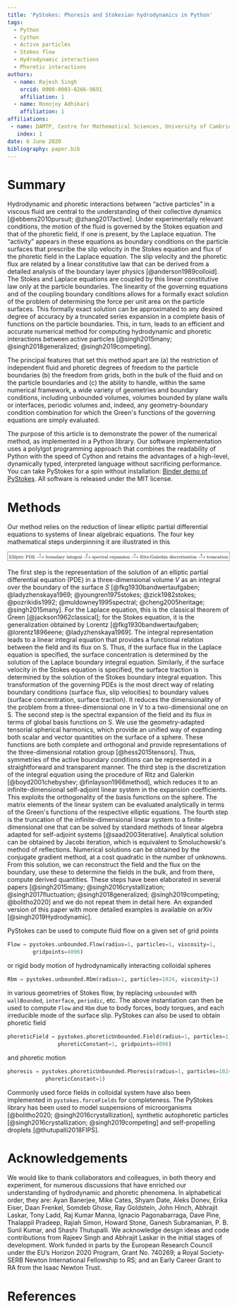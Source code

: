 ```yaml
---
title: 'PyStokes: Phoresis and Stokesian hydrodynamics in Python'
tags:
  - Python
  - Cython
  - Active particles
  - Stokes flow
  - Hydrodynamic interactions
  - Phoretic interactions
authors:
  - name: Rajesh Singh
    orcid: 0000-0003-0266-9691
    affiliation: 1
  - name: Ronojoy Adhikari
    affiliation: 1
affiliations:
 - name: DAMTP, Centre for Mathematical Sciences, University of Cambridge, Wilberforce Road, Cambridge CB3 0WA, UK
   index: 1
date: 6 June 2020
bibliography: paper.bib
---
```


# Summary

Hydrodynamic and phoretic interactions between “active particles” in a viscous fluid are central to the understanding of their collective dynamics [@ebbens2010pursuit; @zhang2017active]. Under experimentally relevant conditions, the motion of the fluid is governed by the Stokes equation and that of the phoretic field, if one is present, by the Laplace equation. The “activity” appears in these equations as boundary conditions on the particle surfaces that prescribe the slip velocity in the Stokes equation and flux of the phoretic field in the Laplace equation. The slip velocity and the phoretic flux are related by a linear constitutive law that can be derived from a detailed analysis of the boundary layer physics [@anderson1989colloid]. The Stokes and Laplace equations are coupled by this linear constitutive law only at the particle boundaries. The linearity of the governing equations and of the coupling boundary conditions allows for a formally exact solution of the problem of determining the force per unit area on the particle surfaces. This formally exact solution can be approximated to any desired degree of accuracy by a truncated series expansion in a complete basis of functions on the particle boundaries. This, in turn, leads to an efficient and accurate numerical method for computing hydrodynamic and phoretic interactions between active particles [@singh2015many; @singh2018generalized; @singh2019competing].

The principal features that set this method apart are (a) the restriction of independent fluid and phoretic degrees of freedom to the particle boundaries (b) the freedom from grids, both in the bulk of the fluid and on the particle boundaries and (c) the ability to handle, within the same numerical framework, a wide variety of geometries and boundary conditions, including unbounded volumes, volumes bounded by plane walls or interfaces, periodic volumes and, indeed, any geometry-boundary condition combination for which the Green's functions of the governing equations are simply evaluated.

The purpose of this article is to demonstrate the power of the numerical method, as implemented in a Python library. Our software implementation uses a polylgot programming approach that combines the readability of Python with the speed of Cython and retains the advantages of a high-level, dynamically typed, interpreted language without sacrificing performance. You can take PyStokes for a spin without installation: [Binder demo of PyStokes](https://mybinder.org/v2/gh/rajeshrinet/pystokes/master?filepath=examples). All software is released under the MIT license.


# Methods

Our method relies on the reduction of linear elliptic partial differential equations to systems of linear algebraic equations. The four key mathematical steps underpinning it are illustrated in this 

![Key mathematical steps underpinning the PyStokes codebase.\label{fig:example}](figure.png)

The first step is the representation of the solution of an elliptic partial differential equation (PDE) in a three-dimensional volume $V$ as an integral over the boundary of the surface $S$ [@fkg1930bandwertaufgaben; @ladyzhenskaya1969; @youngren1975stokes; @zick1982stokes; @pozrikidis1992; @muldowney1995spectral; @cheng2005heritage; @singh2015many]. For the Laplace equation, this is the classical theorem of Green [@jackson1962classical]; for the Stokes equation, it is the generalization obtained by Lorentz [@fkg1930bandwertaufgaben; @lorentz1896eene; @ladyzhenskaya1969]. The integral representation leads to a linear integral equation that provides a functional relation between the field and its flux on S. Thus, if the surface flux in the Laplace equation is specified, the surface concentration is determined by the solution of the Laplace boundary integral equation. Similarly, if the surface velocity in the Stokes equation is specified, the surface traction is determined by the solution of the Stokes boundary integral equation. This transformation of the governing PDEs is the most direct way of relating boundary conditions (surface flux, slip velocities) to boundary values (surface concentration, surface traction). It reduces the dimensionality of the problem from a three-dimensional one in V to a two-dimensional one on S. The second step is the spectral expansion of the field and its flux in terms of global basis functions on S. We use the geometry-adapted tensorial spherical harmonics, which provide an unified way of expanding both scalar and vector quantities on the surface of a sphere. These functions are both complete and orthogonal and provide representations of the three-dimensional rotation group [@hess2015tensors]. Thus, symmetries of the active boundary conditions can be represented in a straightforward and transparent manner. The third step is the discretization of the integral equation using the procedure of Ritz and Galerkin [@boyd2001chebyshev; @finlayson1966method], which reduces it to an infinite-dimensional self-adjoint linear system in the expansion coefficients. This exploits the orthogonality of the basis functions on the sphere. The matrix elements of the linear system can be evaluated analytically in terms of the Green's functions of the respective elliptic equations. The fourth step is the truncation of the infinite-dimensional linear system to a finite-dimensional one that can be solved by standard methods of linear algebra adapted for self-adjoint systems [@saad2003iterative]. Analytical solution can be obtained by Jacobi iteration, which is equivalent to Smoluchowski's method of reflections. Numerical solutions can be obtained by the conjugate gradient method, at a cost quadratic in the number of unknowns. From this solution, we can reconstruct the field and the flux on the boundary, use these to determine the fields in the bulk, and from there, compute derived quantities. These steps have been elaborated in several papers [@singh2015many; @singh2016crystallization; @singh2017fluctuation; @singh2018generalized; @singh2019competing; @bolitho2020] and we do not repeat them in detail here. An expanded version of this paper with more detailed examples is available on arXiv [@singh2019Hydrodynamic].

PyStokes can be used to compute fluid flow on a given set of grid points 
```python
Flow = pystokes.unbounded.Flow(radius=1, particles=1, viscosity=1, 
        gridpoints=4096) 
```
or rigid body motion of hydrodynamically interacting colloidal spheres
```python
Rbm = pystokes.unbounded.Rbm(radius=1, particles=1024, viscosity=1) 
```
in various geometries of Stokes flow, by replacing `unbounded` with `wallBounded`, `interface`, `periodic`, etc. The above instantiation can then be used to compute `Flow` and `Rbm` due to body forces, body torques, and each irreducible mode of the surface slip.  PyStokes can also be used to obtain phoretic field 
```python
phoreticField = pystokes.phoreticUnbounded.Field(radius=1, particles=1, 
                phoreticConstant=1, gridpoints=4096)
```
and phoretic motion
```python
phoresis = pystokes.phoreticUnbounded.Phoresis(radius=1, particles=1024, 
            phoreticConstant=1)
```
Commonly used force fields in colloidal system have also been implemented in `pystokes.forceFields` for completeness. 
The PyStokes library has been used to model suspensions of microorganisms [@bolitho2020; @singh2016crystallization], synthetic autophoretic particles [@singh2016crystallization; @singh2019competing] and self-propelling droplets [@thutupalli2018FIPS].

# Acknowledgements

We would like to thank collaborators and colleagues, in both theory and experiment, for numerous discussions that have enriched our understanding of hydrodynamic and phoretic phenomena. In alphabetical order, they are: Ayan Banerjee, Mike Cates, Shyam Date, Aleks Donev, Erika Eiser, Daan Frenkel, Somdeb Ghose, Ray Goldstein, John Hinch, Abhrajit Laskar, Tony Ladd, Raj Kumar Manna, Ignacio Pagonabarraga, Dave Pine, Thalappil Pradeep, Rajiah Simon, Howard Stone, Ganesh Subramanian, P. B. Sunil Kumar, and Shashi Thutupalli. We acknowledge design ideas and code contributions from Rajeev Singh and Abhrajit Laskar in the initial stages of development. Work funded in parts by the European Research Council under the EU’s Horizon 2020 Program, Grant No. 740269; a Royal Society-SERB Newton International Fellowship to RS; and an Early Career Grant to RA from the Isaac Newton Trust.

# References
